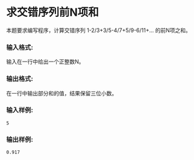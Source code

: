 # 求交错序列前N项和
本题要求编写程序，计算交错序列 1-2/3+3/5-4/7+5/9-6/11+... 的前N项之和。

### 输入格式:
输入在一行中给出一个正整数N。

### 输出格式:
在一行中输出部分和的值，结果保留三位小数。

### 输入样例:
```
5
```
### 输出样例:
```
0.917
```
